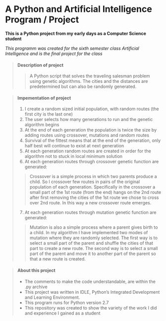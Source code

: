 # A Python and Artificial Intelligence Program / Project

**This is a Python project from my early days as a Computer Science student**

_This programm was created for the sixth semester class Artificial Intelligence 
and is the final project for the class_

> #### Description of project
>
>>A Python script that solves the traveling salesman problem using genetic algorithms. The cities and the distances are predetermined but can also be randomly generated.

> #### Impementation of project
>
> 1. I create a random sized initial population, with random routes (the first city is the last one)
> 2. The user selects how many generations to run and the genetic algorithm begins
> 3. At the end of each generation the population is twice the size by adding routes using crossover, mutations and random routes
> 4. Survival of the fittest means that at the end of the generation, only half best will continue to exist at next generation
> 5. At each generation random routes are created in order for the algorithm not to stuck in local minimum solution
> 6. At each generation routes through crossover genetic function are generated:
>> Crossover is a simple process in which two parents produce a child. So I crossover few routes in pairs of the original population of each generation. 
Specifically in the crossover a small part of the 1st route (from the end) hangs on the 2nd route after first removing the cities of the 1st route we chose to cross over 2nd route. 
In this way a new crossover route emerges.
> 7. At each generation routes through mutation genetic function are generated:
>> Mutation is also a simple process where a parent gives birth to a child. In my algorithm I have implemented two modes of mutation where they are randomly selected. 
The first way is to select a small part of the parent and shuffle the cities of that part to create a new route. 
The second way is to select a small part of the parent and move it to another part of the parent so that a new route is created.

> #### About this project
>
> - The comments to make the code understandable, are within the .py archive
> - This project was written in IDLE, Python’s Integrated Development and Learning Environment.
> - This program runs for Python version 2.7
> - This repository was created to show the variety of the work I did and experience I gained as a student
>
